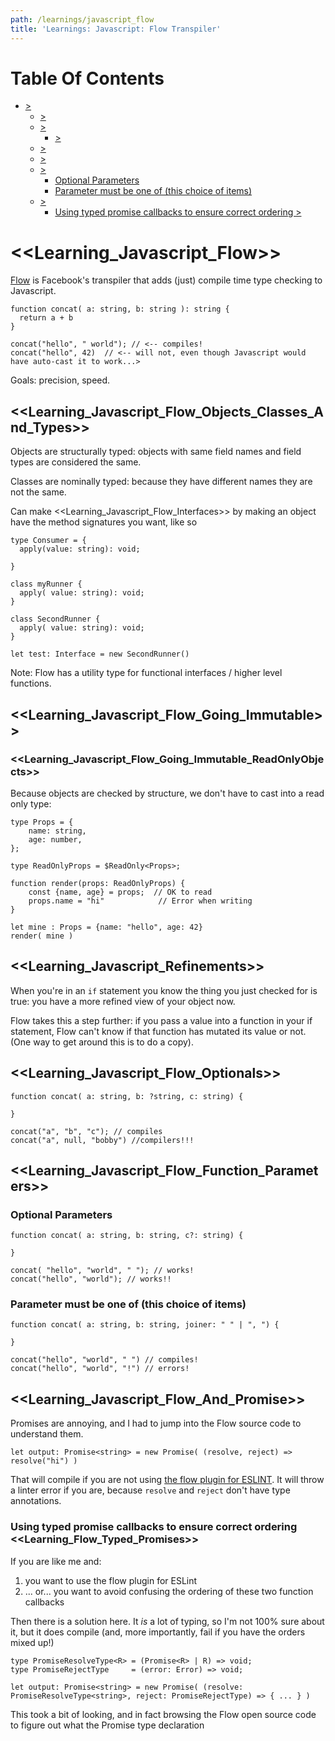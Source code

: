 ```yaml
---
path: /learnings/javascript_flow
title: 'Learnings: Javascript: Flow Transpiler'
---
```

# Table Of Contents

<!-- toc -->

- [>](#)
  * [>](#)
  * [>](#)
    + [>](#)
  * [>](#)
  * [>](#)
  * [>](#)
    + [Optional Parameters](#optional-parameters)
    + [Parameter must be one of (this choice of items)](#parameter-must-be-one-of-this-choice-of-items)
  * [>](#)
    + [Using typed promise callbacks to ensure correct ordering >](#using-typed-promise-callbacks-to-ensure-correct-ordering-)

<!-- tocstop -->

# <<Learning_Javascript_Flow>>

[Flow](http://flow.org) is Facebook's transpiler that adds (just) compile time type checking to Javascript.

    function concat( a: string, b: string ): string {
      return a + b
    }

    concat("hello", " world"); // <-- compiles!
    concat("hello", 42)  // <-- will not, even though Javascript would have auto-cast it to work...>

Goals: precision, speed.

## <<Learning_Javascript_Flow_Objects_Classes_And_Types>>

Objects are structurally typed: objects with same field names and field types are considered the same.

Classes are nominally typed: because they have different names they are not the same.

Can make <<Learning_Javascript_Flow_Interfaces>> by making an object have the method signatures you want, like so

    type Consumer = {
      apply(value: string): void;

    }

    class myRunner {
      apply( value: string): void;
    }

    class SecondRunner {
      apply( value: string): void;
    }

    let test: Interface = new SecondRunner()

Note: Flow has a utility type for functional interfaces / higher level functions.

## <<Learning_Javascript_Flow_Going_Immutable>>

### <<Learning_Javascript_Flow_Going_Immutable_ReadOnlyObjects>>

Because objects are checked by structure, we don't have to cast into a read only type:

    type Props = {
        name: string,
        age: number,
    };

    type ReadOnlyProps = $ReadOnly<Props>;

    function render(props: ReadOnlyProps) {
        const {name, age} = props;  // OK to read
        props.name = "hi"            // Error when writing
    }

    let mine : Props = {name: "hello", age: 42}
    render( mine )

## <<Learning_Javascript_Refinements>>

When you're in an `if` statement you know the thing you just checked for is true: you have a more refined view of your object now.

Flow takes this a step further: if you pass a value into a function in your if statement, Flow can't know if that function has mutated its value or not. (One way to get around this is to do a copy).

## <<Learning_Javascript_Flow_Optionals>>

    function concat( a: string, b: ?string, c: string) {

    }

    concat("a", "b", "c"); // compiles
    concat("a", null, "bobby") //compilers!!!

## <<Learning_Javascript_Flow_Function_Parameters>>

### Optional Parameters

    function concat( a: string, b: string, c?: string) {

    }

    concat( "hello", "world", " "); // works!
    concat("hello", "world"); // works!!

### Parameter must be one of (this choice of items)

    function concat( a: string, b: string, joiner: " " | ", ") {

    }

    concat("hello", "world", " ") // compiles!
    concat("hello", "world", "!") // errors!

## <<Learning_Javascript_Flow_And_Promise>>

Promises are annoying, and I had to jump into the Flow source code to understand them.

    let output: Promise<string> = new Promise( (resolve, reject) => resolve("hi") )

That will compile if you are not using [the flow plugin for ESLINT](https://github.com/gajus/eslint-plugin-flowtype). It will throw a linter error if you are, because `resolve` and `reject` don't have type annotations.

### Using typed promise callbacks to ensure correct ordering <<Learning_Flow_Typed_Promises>>

If you are like me and:

  1. you want to use the flow plugin for ESLint
  2. ... or... you want to avoid confusing the ordering of these two function callbacks

Then there is a solution here. It _is_ a lot of typing, so I'm not 100% sure about it, but it does compile (and, more importantly, fail if you have the orders mixed up!)

    type PromiseResolveType<R> = (Promise<R> | R) => void;
    type PromiseRejectType     = (error: Error) => void;

    let output: Promise<string> = new Promise( (resolve: PromiseResolveType<string>, reject: PromiseRejectType) => { ... } )

This took a bit of looking, and in fact browsing the Flow open source code to figure out what the Promise type declaration



